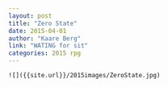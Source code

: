 ```yaml
---
layout: post
title: "Zero State"
date: 2015-04-01
author: "Kaare Berg"
link: "WATING for sit"
categories: 2015 rpg
---
```

```
![]({{site.url}}/2015images/ZeroState.jpg)
```
